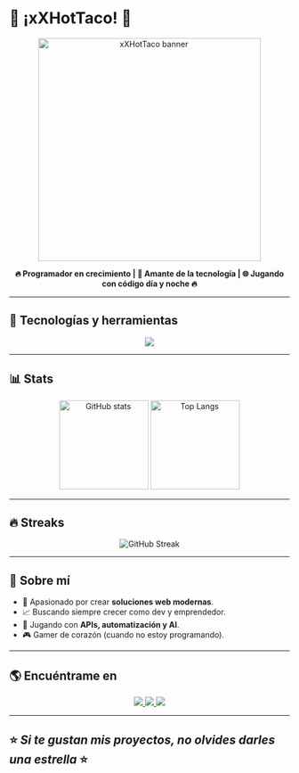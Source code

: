 # 🌮 ¡xXHotTaco! 🌮  

<p align="center">
  <img width="400" src="https://github.com/user-attachments/assets/7cbea229-0b73-4a45-98d9-7b9ad8b085b1" alt="xXHotTaco banner"/>
</p>

<p align="center">
  <b>🔥 Programador en crecimiento | 🚀 Amante de la tecnología | 🌐 Jugando con código día y noche 🔥</b>
</p>

---

## 🚀 Tecnologías y herramientas
<p align="center">
  <img src="https://skillicons.dev/icons?i=js,php,python,laravel,nodejs,express,react,tailwind,mysql,postgres,mongodb,docker,git,linux" />
</p>

---

## 📊 Stats
<p align="center">
  <img src="https://github-readme-stats.vercel.app/api?username=xXHotTaco&show_icons=true&theme=radical" alt="GitHub stats" height="160"/>
  <img src="https://github-readme-stats.vercel.app/api/top-langs/?username=xXHotTaco&layout=compact&theme=radical" alt="Top Langs" height="160"/>
</p>

---

## 🔥 Streaks
<p align="center">
  <img src="https://streak-stats.demolab.com/?user=xXHotTaco&theme=radical" alt="GitHub Streak" />
</p>

---

## 🎯 Sobre mí
- 🌮 Apasionado por crear **soluciones web modernas**.  
- 📈 Buscando siempre crecer como dev y emprendedor.  
- 🤖 Jugando con **APIs, automatización y AI**.  
- 🎮 Gamer de corazón (cuando no estoy programando).  

---

## 🌎 Encuéntrame en
<p align="center">
  <a href="https://github.com/xXHotTaco">
    <img src="https://img.shields.io/badge/GitHub-171515?style=for-the-badge&logo=github&logoColor=white"/>
  </a>
  <a href="https://twitter.com/">
    <img src="https://img.shields.io/badge/Twitter-1DA1F2?style=for-the-badge&logo=twitter&logoColor=white"/>
  </a>
  <a href="https://linkedin.com/">
    <img src="https://img.shields.io/badge/LinkedIn-0077B5?style=for-the-badge&logo=linkedin&logoColor=white"/>
  </a>
</p>

---

## ⭐️ _Si te gustan mis proyectos, no olvides darles una estrella_ ⭐️  
